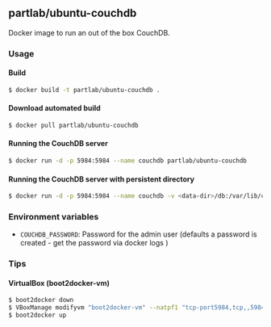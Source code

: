 ## partlab/ubuntu-couchdb

Docker image to run an out of the box CouchDB.

### Usage

#### Build

```bash
$ docker build -t partlab/ubuntu-couchdb .
```

#### Download automated build

```bash
$ docker pull partlab/ubuntu-couchdb
```

#### Running the CouchDB server

```bash
$ docker run -d -p 5984:5984 --name couchdb partlab/ubuntu-couchdb
```

#### Running the CouchDB server with persistent directory

```bash
$ docker run -d -p 5984:5984 --name couchdb -v <data-dir>/db:/var/lib/couchdb partlab/ubuntu-couchdb
```

### Environment variables

 - `COUCHDB_PASSWORD`: Password for the admin user (defaults a password is created - get the password via docker logs <container-id>)

### Tips

#### VirtualBox (boot2docker-vm)

```bash
$ boot2docker down
$ VBoxManage modifyvm "boot2docker-vm" --natpf1 "tcp-port5984,tcp,,5984,,5984"
$ boot2docker up
```
